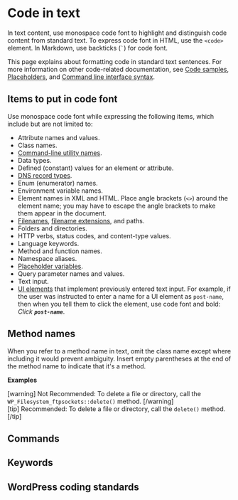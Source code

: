 # Code in text

In text content, use monospace code font to highlight and distinguish code content from standard text. To express code font in HTML, use the `<code>` element. In Markdown, use backticks (``` ` ```) for code font.

This page explains about formatting code in standard text sentences. For more information on other code-related documentation, see [Code samples](), [Placeholders](), and [Command line interface syntax]().

## Items to put in code font

Use monospace code font while expressing the following items, which include but are not limited to:
-  Attribute names and values.
- Class names.
- [Command-line utility names]().
- Data types.
- Defined (constant) values for an element or attribute.
- [DNS record types](https://wikipedia.org/wiki/List_of_DNS_record_types).
- Enum (enumerator) names.
- Environment variable names.
- Element names in XML and HTML. Place angle brackets (`<>`) around the element name; you may have to escape the angle brackets to make them appear in the document.
- [Filenames](), [filename extensions](), and paths.
- Folders and directories.
- HTTP verbs, status codes, and content-type values.
- Language keywords.
- Method and function names.
- Namespace aliases.
- [Placeholder variables]().
- Query parameter names and values.
- Text input.
- [UI elements]() that implement previously entered text input. For example, if the user was instructed to enter a name for a UI element as `post-name`, then when you tell them to click the element, use code font and bold: *Click __`post-name`__*. 

## Method names

When you refer to a method name in text, omit the class name except where including it would prevent ambiguity. Insert empty parentheses at the end of the method name to indicate that it's a method.

**Examples**  

[warning] Not Recommended: To delete a file or directory, call the `WP_Filesystem_ftpsockets::delete()` method. [/warning]  
[tip] Recommended: To delete a file or directory, call the `delete()` method. [/tip]  

## Commands

## Keywords

## WordPress coding standards
